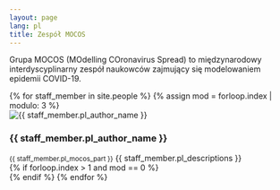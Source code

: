 ```yaml
---
layout: page
lang: pl
title: Zespół MOCOS
---
```

<p>Grupa MOCOS (MOdelling COronavirus Spread) to międzynarodowy interdyscyplinarny zespół naukowców zajmujący się modelowaniem epidemii COVID-19.</p>

<div class="row">
{% for staff_member in site.people %}
{% assign mod = forloop.index | modulo: 3 %}
<div class="4u 12u$(medium) member">
    <span class="image">
        <img src="../assets/images/team/{{ staff_member.img_name }}" alt="{{ staff_member.pl_author_name }}" />
        <h3>{{ staff_member.pl_author_name }}</h3>
        <small>{{ staff_member.pl_mocos_part }}</small>    
    </span>
  	{{ staff_member.pl_descriptions }}
</div>
{% if forloop.index > 1 and mod == 0 %}</div><div class="row">{% endif %}
{% endfor %}
</div>